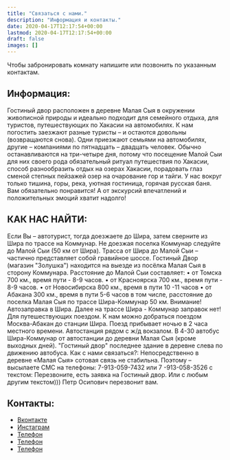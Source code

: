 ```yaml
---
title: "Связаться с нами."
description: "Информация и контакты."
date: 2020-04-17T12:17:54+00:00
lastmod: 2020-04-17T12:17:54+00:00
draft: false
images: []
---
```


Чтобы забронировать комнату напишите или позвонить по указанным контактам.  

## Информация:

Гостиный двор расположен в деревне Малая Сыя в окружении живописной природы и идеально подходит для семейного отдыха, для туристов, путешествующих по Хакасии на автомобилях.
К нам погостить заезжают разные туристы – и остаются довольны (возвращаются снова). Одни приезжают семьями на автомобилях, другие – компаниями по пятнадцать – двадцать человек. Обычно останавливаются на три-четыре дня, потому что посещение Малой Сыи для них своего рода обязательный ритуал путешествия по Хакасии, способ разнообразить отдых на озерах Хакасии, порадовать глаз сменой степных пейзажей озер на очарование гор и тайги. У нас вокруг только тишина, горы, река, уютная гостиница, горячая русская баня.
Вам обязательно понравится! А от экскурсий впечатлений и положительных эмоций хватит надолго!

## КАК НАС НАЙТИ:
Если Вы – автотурист, тогда доезжаете до Шира, затем сверните из Шира по трассе на Коммунар. Не доезжая поселка Коммунар следуйте до Малой Сыи (50 км от Шира). Трасса от Шира до Малой Сыи – частично представляет собой гравийное шоссе. Гостиный Двор (магазин "Золушка") находится на выезде из посёлка Малая Сыя в сторону Коммунара.
Расстояние до Малой Сыи составляет:
• от Томска 700 км., время пути - 8-9 часов.
• от Красноярска 700 км., время пути - 8-9 часов.
• от Новосибирска 800 км., время в пути 10 -11 часов
• от Абакана 300 км., время в пути 5-6 часов
в том числе, расстояние до поселка Малая Сыя по трассе Шира-Коммунар 50 км.
Внимание!
Автозаправка в Шира.
Далее на трассе Шира - Коммунар заправок нет!
Для путешествующих поездом.
К нам можно добраться поездом Москва-Абакан до станции Шира. Поезд прибывает ночью в 2 часа местного времени. Автостанция рядом с ж/д вокзалом. В 4-30 автобус Шира-Коммунар от автостанции до деревни Малая Сыя (кроме выходных дней). "Гостиный двор" последнее здание в деревне слева по движению автобуса.
Как с нами связаться?:
Непосредственно в деревне «Малая Сыя» сотовая связь не стабильна.
Поэтому – высылаете СМС на телефоны:
7-913-059-7432 или 7 -913-058-3526
с текстом: Перезвоните, есть заявка на Гостиный двор.
Или с любым другим текстом)))
Петр Осипович перезвонит вам.

## Контакты:

- [Вконтакте](https://vk.com/restinkhakassia)
- [Инстаграм](https://instagram.com/malaya_siya)
- [Телефон](tel:+79130597432)
- [Телефон](tel:+79831993288)
- [Телефон](tel:+79130583526)